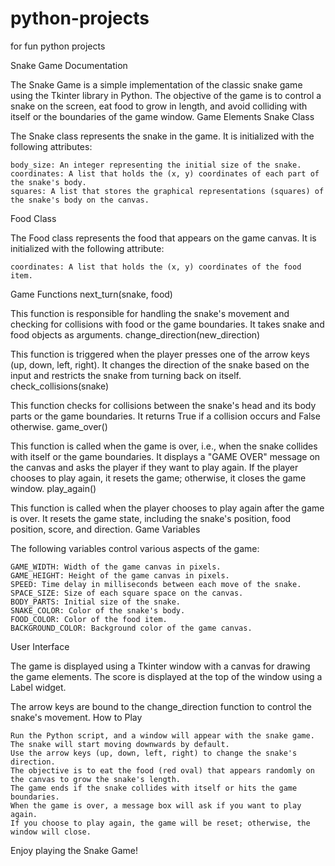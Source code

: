 # python-projects
for fun python projects

Snake Game Documentation

The Snake Game is a simple implementation of the classic snake game using the Tkinter library in Python. The objective of the game is to control a snake on the screen, eat food to grow in length, and avoid colliding with itself or the boundaries of the game window.
Game Elements
Snake Class

The Snake class represents the snake in the game. It is initialized with the following attributes:

    body_size: An integer representing the initial size of the snake.
    coordinates: A list that holds the (x, y) coordinates of each part of the snake's body.
    squares: A list that stores the graphical representations (squares) of the snake's body on the canvas.

Food Class

The Food class represents the food that appears on the game canvas. It is initialized with the following attribute:

    coordinates: A list that holds the (x, y) coordinates of the food item.

Game Functions
next_turn(snake, food)

This function is responsible for handling the snake's movement and checking for collisions with food or the game boundaries. It takes snake and food objects as arguments.
change_direction(new_direction)

This function is triggered when the player presses one of the arrow keys (up, down, left, right). It changes the direction of the snake based on the input and restricts the snake from turning back on itself.
check_collisions(snake)

This function checks for collisions between the snake's head and its body parts or the game boundaries. It returns True if a collision occurs and False otherwise.
game_over()

This function is called when the game is over, i.e., when the snake collides with itself or the game boundaries. It displays a "GAME OVER" message on the canvas and asks the player if they want to play again. If the player chooses to play again, it resets the game; otherwise, it closes the game window.
play_again()

This function is called when the player chooses to play again after the game is over. It resets the game state, including the snake's position, food position, score, and direction.
Game Variables

The following variables control various aspects of the game:

    GAME_WIDTH: Width of the game canvas in pixels.
    GAME_HEIGHT: Height of the game canvas in pixels.
    SPEED: Time delay in milliseconds between each move of the snake.
    SPACE_SIZE: Size of each square space on the canvas.
    BODY_PARTS: Initial size of the snake.
    SNAKE_COLOR: Color of the snake's body.
    FOOD_COLOR: Color of the food item.
    BACKGROUND_COLOR: Background color of the game canvas.

User Interface

The game is displayed using a Tkinter window with a canvas for drawing the game elements. The score is displayed at the top of the window using a Label widget.

The arrow keys are bound to the change_direction function to control the snake's movement.
How to Play

    Run the Python script, and a window will appear with the snake game.
    The snake will start moving downwards by default.
    Use the arrow keys (up, down, left, right) to change the snake's direction.
    The objective is to eat the food (red oval) that appears randomly on the canvas to grow the snake's length.
    The game ends if the snake collides with itself or hits the game boundaries.
    When the game is over, a message box will ask if you want to play again.
    If you choose to play again, the game will be reset; otherwise, the window will close.

Enjoy playing the Snake Game!
